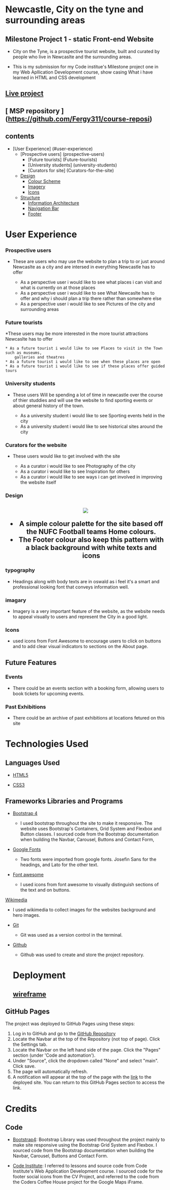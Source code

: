# Newcastle, City on the tyne and surrounding areas 
## Milestone Project 1 - static Front-end Website 

* City on the Tyne, is a prospective tourist website, built and curated by people who live in Newcaslte and the surrounding areas.

* This is my submission for my Code institue's Milestone project one in my Web Apllication Development course, show casing What i have learned in HTML and CSS development 

## [Live project](https://fergy311.github.io/course-reposi/)

## [ MSP repository ] (https://github.com/Fergy311/course-reposi)

## contents 
- [User Experience] (#user-experience)
    * [Prospective users] (prospective-users)
        + [Future tourists] (Future-tourists)
        + [University students] (university-students)
        + [Curators for site] (Curators-for-the-site)
    - [Design](#design)
        + [Colour Scheme](#colour-scheme)
        + [Imagery](#imagery)
        + [Icons](#icons)
    - [Structure](#structure)
        + [Information Architecture](#information-architecture)
        + [Navigation Bar](#navigation-bar)
        + [Footer](#footer) 

# User Experience


### Prospective users

* These are users who may use the website to plan a trip to or just around Newcaslte as a city and are intersed in everything Newcastle has to offer

    * As a perspective user i would like to see what places i can visit and what is currently on at those places 
    * As a perspective user i would like to see What Newcaslte has to offer and why i should plan a trip there rather than somewhere else
    * As a perspective user i would like to see Pictures of the city and surrounding areas  
        
### Future tourists 

*These users may be more interested in the more tourist attractions Newcaslte has to offer 

    * As a future tourist i would like to see Places to visit in the Town such as museums, 
        galleries and theatres
    * As a future tourist i would like to see when these places are open 
    * As a future tourist i would like to see if these places offer guided tours 

### University students 

* These users Will be spending a lot of time in newcastle over the course of thier studdies and will use the website to find sporting events or about general history of the town.

    * As a university student i would like to see Sporting events held in the city
    * As a university student i would like to see historical sites around the city 

### Curators for the website 

* These users would like to get involved with the site 

    * As a curator i would like to see Photography of the city
    * As a curator i would like to see Inspiration for others 
    * As a curator i would like to see ways i can get involved in improving the website itself

### Design
 <h2 align="center"><img src="assets/images/readme//NUFCTOP.webp">

 - A simple colour palette for the site based off the NUFC Football teams  Home colours.
 - The Footer colour also keep this pattern with a black background with white texts and icons

 ### typography 

 - Headings along with body texts are in oswald as i feel it's a smart and professional looking font that conveys information well.

 ### imagary 

 - Imagery is a very important feature of the website, as the website needs to appeal visually to users and represent the City in a good light.

 ### Icons 

 -  used icons from Font Awesome to encourage users to click on buttons and to add clear visual indicators to sections on the About page.

 ## Future Features

### Events
- There could be an events section with a booking form, allowing users to book tickets for upcoming events.

### Past Exhibitions
- There could be an archive of past exhibitions at locations fetured on this site 

# Technologies Used

## Languages Used

- [HTML5](https://en.wikipedia.org/wiki/HTML5)

- [CSS3](https://en.wikipedia.org/wiki/CSS)

## Frameworks Libraries and Programs

- [Bootstrap 4](https://getbootstrap.com/) 
  - I used bootstrap throughout the site to make it responsive. The website uses Bootstrap's Containers, Grid System and Flexbox and Button classes. I sourced code from the Bootstrap documentation when building the Navbar, Carousel, Buttons and Contact Form, 
  
- [Google Fonts](https://fonts.google.com/)
  - Two fonts were imported from google fonts. Josefin Sans for the headings, and Lato for the other text.
  
- [Font awesome](https://fontawesome.com/)
  - I used icons from font awesome to visually distinguish sections of the text and on buttons.

[Wikimedia](https://commons.wikimedia.org/w/index.php?search=Newcastle+upon+Tyne&title=Special:MediaSearch&type=image&fileres=500%2C1000)
- I used wikimedia to collect images for the websites background and hero images.

- [Git](https://git-scm.com/)
  - Git was used as a version control in the terminal.

- [Github](https://github.com/)
  - Github was used to create and store the project repository.
  
  # Deployment

  ## [wireframe](https://drive.google.com/file/d/1MQK76zw1qkmr_za0lSnWQV9YRDL_L1I2/view?usp=sharing)

## GitHub Pages

The project was deployed to GitHub Pages using these steps:

1. Log in to GitHub and go to the [GitHub Repository](https://github.com/Fergy311/course-reposi)
2. Locate the Navbar at the top of the Repository (not top of page). Click the Settings tab.
3. Locate the Navbar on the left hand side of the page. Click the "Pages" section (under 'Code and automation').
4. Under "Source", click the dropdown called "None" and select "main". Click save.
5. The page will automatically refresh.
6. A notification will appear at the top of the page with the [link](https://fergy311.github.io/course-reposi/) to the deployed site. You can return to this GitHub Pages section to access the link.

# Credits

## Code

-   [Bootstrap4](https://getbootstrap.com/docs/4.4/getting-started/introduction/): Bootstrap Library was used throughout the project mainly to make site responsive using the Bootstrap Grid System and Flexbox. I sourced code from the Bootstrap documentation when building the Navbar, Carousel, Buttons and Contact Form. 

-   [Code Institute](https://codeinstitute.net/): I referred to lessons and source code from Code Institute's Web Application Development course. I sourced code for the footer social icons from the CV Project, and referred to the code from the Coders Coffee House project for the Google Maps iFrame.

